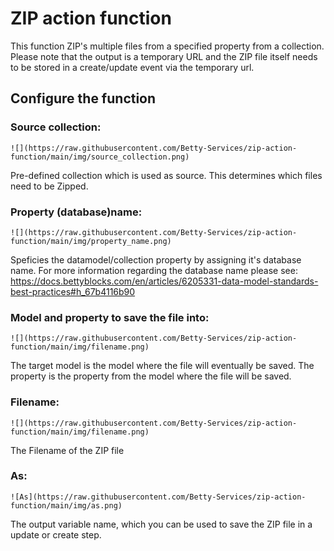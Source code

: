 # ZIP action function

This function ZIP's multiple files from a specified property from a collection. Please note that the output is a temporary URL and the ZIP file itself needs to be stored in a create/update event via the temporary url.

## Configure the function

### Source collection:

    ![](https://raw.githubusercontent.com/Betty-Services/zip-action-function/main/img/source_collection.png)

Pre-defined collection which is used as source. This determines which files need to be Zipped.

### Property (database)name:

    ![](https://raw.githubusercontent.com/Betty-Services/zip-action-function/main/img/property_name.png)

Speficies the datamodel/collection property by assigning it's database name. For more information regarding the database name please see: https://docs.bettyblocks.com/en/articles/6205331-data-model-standards-best-practices#h_67b4116b90

### Model and property to save the file into:

    ![](https://raw.githubusercontent.com/Betty-Services/zip-action-function/main/img/filename.png)

The target model is the model where the file will eventually be saved. The property is the property from the model where the file will be saved.

### Filename:

    ![](https://raw.githubusercontent.com/Betty-Services/zip-action-function/main/img/filename.png)

The Filename of the ZIP file

### As:

    ![As](https://raw.githubusercontent.com/Betty-Services/zip-action-function/main/img/as.png)

The output variable name, which you can be used to save the ZIP file in a update or create step.
